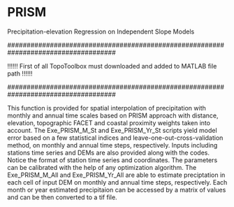 # PRISM
Precipitation-elevation Regression on Independent Slope Models 

####################################################################################

!!!!!! First of all TopoToolbox must downloaded and added to MATLAB file path !!!!!!

####################################################################################

This function is provided for spatial interpolation of precipitation with monthly and annual time scales based on PRISM approach with distance, elevation, topographic FACET and coastal proximity weights taken into account. 
The Exe_PRISM_M_St and Exe_PRISM_Yr_St scripts yield model error based on a few statistical indices and leave-one-out-cross-validation method, on monthly and annual time steps, respectively. Inputs including stations time series and DEMs are also provided along with the codes. Notice the format of station time series and coordinates. The parameters can be calibrated with the help of any optimization algorithm.
The Exe_PRISM_M_All and Exe_PRISM_Yr_All are able to estimate preciptation in each cell of input DEM on monthly and annual time steps, respectively. Each month or year estimated precipitaion can be accessed by a matrix of values and can be then converted to a tif file.  
